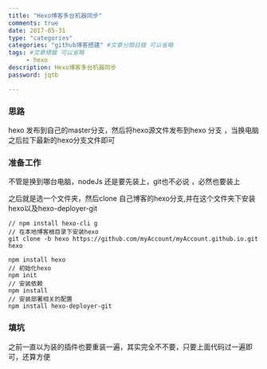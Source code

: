 ```yaml
---
title: "Hexo博客多台机器同步"
comments: true
date: 2017-05-31
type: "categories"
categories: "github博客搭建" #文章分類目錄 可以省略
tags: #文章標籤 可以省略
     - hexo
description: Hexo博客多台机器同步
password: jqtb

---
```


### 思路
hexo 发布到自己的master分支，然后将hexo源文件发布到hexo 分支 ，当换电脑之后拉下最新的hexo分支文件即可

### 准备工作
不管是换到哪台电脑，nodeJs 还是要先装上，git也不必说 ，必然也要装上

之后就是选一个文件夹，然后clone 自己博客的hexo分支,并在这个文件夹下安装hexo以及hexo-deployer-git

```
// npm install hexo-cli g
// 在本地博客根目录下安装hexo
git clone -b hexo https://github.com/myAccount/myAccount.github.io.git hexo

npm install hexo
// 初始化hexo
npm init
// 安装依赖
npm install
// 安装部署相关的配置
npm install hexo-deployer-git
```

### 填坑
之前一直以为装的插件也要重装一遍，其实完全不不要，只要上面代码过一遍即可，还算方便
